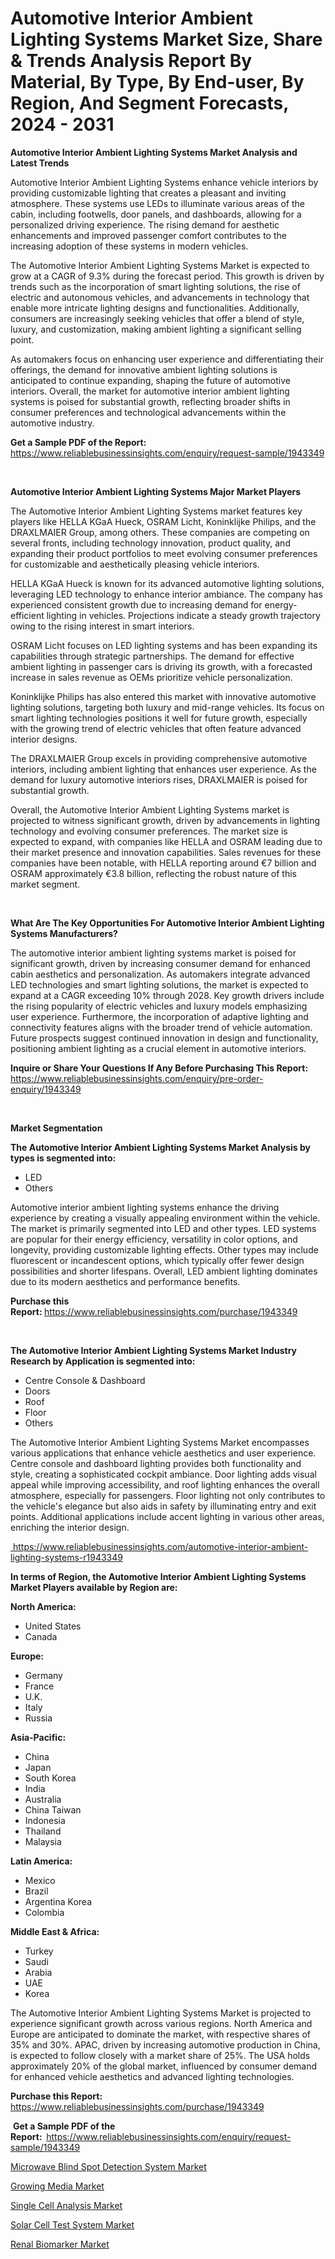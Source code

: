 <p><h1>Automotive Interior Ambient Lighting Systems Market Size, Share & Trends Analysis Report By Material, By Type, By End-user, By Region, And Segment Forecasts, 2024 - 2031</h1></p><p><strong>Automotive Interior Ambient Lighting Systems Market Analysis and Latest Trends</strong></p>
<p><p>Automotive Interior Ambient Lighting Systems enhance vehicle interiors by providing customizable lighting that creates a pleasant and inviting atmosphere. These systems use LEDs to illuminate various areas of the cabin, including footwells, door panels, and dashboards, allowing for a personalized driving experience. The rising demand for aesthetic enhancements and improved passenger comfort contributes to the increasing adoption of these systems in modern vehicles.</p><p>The Automotive Interior Ambient Lighting Systems Market is expected to grow at a CAGR of 9.3% during the forecast period. This growth is driven by trends such as the incorporation of smart lighting solutions, the rise of electric and autonomous vehicles, and advancements in technology that enable more intricate lighting designs and functionalities. Additionally, consumers are increasingly seeking vehicles that offer a blend of style, luxury, and customization, making ambient lighting a significant selling point.</p><p>As automakers focus on enhancing user experience and differentiating their offerings, the demand for innovative ambient lighting solutions is anticipated to continue expanding, shaping the future of automotive interiors. Overall, the market for automotive interior ambient lighting systems is poised for substantial growth, reflecting broader shifts in consumer preferences and technological advancements within the automotive industry.</p></p>
<p><strong>Get a Sample PDF of the Report:&nbsp;</strong> <a href="https://www.reliablebusinessinsights.com/enquiry/request-sample/1943349?utm_campaign=75&utm_medium=2&utm_source=Github&utm_content=ia&utm_term=02112024&utm_id=automotive-interior-ambient-lighting-systems">https://www.reliablebusinessinsights.com/enquiry/request-sample/1943349</a></p>
<p>&nbsp;</p>
<p><strong>Automotive Interior Ambient Lighting Systems Major Market Players</strong></p>
<p><p>The Automotive Interior Ambient Lighting Systems market features key players like HELLA KGaA Hueck, OSRAM Licht, Koninklijke Philips, and the DRAXLMAIER Group, among others. These companies are competing on several fronts, including technology innovation, product quality, and expanding their product portfolios to meet evolving consumer preferences for customizable and aesthetically pleasing vehicle interiors.</p><p>HELLA KGaA Hueck is known for its advanced automotive lighting solutions, leveraging LED technology to enhance interior ambiance. The company has experienced consistent growth due to increasing demand for energy-efficient lighting in vehicles. Projections indicate a steady growth trajectory owing to the rising interest in smart interiors.</p><p>OSRAM Licht focuses on LED lighting systems and has been expanding its capabilities through strategic partnerships. The demand for effective ambient lighting in passenger cars is driving its growth, with a forecasted increase in sales revenue as OEMs prioritize vehicle personalization.</p><p>Koninklijke Philips has also entered this market with innovative automotive lighting solutions, targeting both luxury and mid-range vehicles. Its focus on smart lighting technologies positions it well for future growth, especially with the growing trend of electric vehicles that often feature advanced interior designs.</p><p>The DRAXLMAIER Group excels in providing comprehensive automotive interiors, including ambient lighting that enhances user experience. As the demand for luxury automotive interiors rises, DRAXLMAIER is poised for substantial growth.</p><p>Overall, the Automotive Interior Ambient Lighting Systems market is projected to witness significant growth, driven by advancements in lighting technology and evolving consumer preferences. The market size is expected to expand, with companies like HELLA and OSRAM leading due to their market presence and innovation capabilities. Sales revenues for these companies have been notable, with HELLA reporting around €7 billion and OSRAM approximately €3.8 billion, reflecting the robust nature of this market segment.</p></p>
<p>&nbsp;</p>
<p><strong>What Are The Key Opportunities For Automotive Interior Ambient Lighting Systems Manufacturers?</strong></p>
<p><p>The automotive interior ambient lighting systems market is poised for significant growth, driven by increasing consumer demand for enhanced cabin aesthetics and personalization. As automakers integrate advanced LED technologies and smart lighting solutions, the market is expected to expand at a CAGR exceeding 10% through 2028. Key growth drivers include the rising popularity of electric vehicles and luxury models emphasizing user experience. Furthermore, the incorporation of adaptive lighting and connectivity features aligns with the broader trend of vehicle automation. Future prospects suggest continued innovation in design and functionality, positioning ambient lighting as a crucial element in automotive interiors.</p></p>
<p><strong>Inquire or Share Your Questions If Any Before Purchasing This Report:</strong> <a href="https://www.reliablebusinessinsights.com/enquiry/pre-order-enquiry/1943349?utm_campaign=75&utm_medium=2&utm_source=Github&utm_content=ia&utm_term=02112024&utm_id=automotive-interior-ambient-lighting-systems">https://www.reliablebusinessinsights.com/enquiry/pre-order-enquiry/1943349</a></p>
<p>&nbsp;</p>
<p><strong>Market Segmentation</strong></p>
<p><strong>The Automotive Interior Ambient Lighting Systems Market Analysis by types is segmented into:</strong></p>
<p><ul><li>LED</li><li>Others</li></ul></p>
<p><p>Automotive interior ambient lighting systems enhance the driving experience by creating a visually appealing environment within the vehicle. The market is primarily segmented into LED and other types. LED systems are popular for their energy efficiency, versatility in color options, and longevity, providing customizable lighting effects. Other types may include fluorescent or incandescent options, which typically offer fewer design possibilities and shorter lifespans. Overall, LED ambient lighting dominates due to its modern aesthetics and performance benefits.</p></p>
<p><strong>Purchase this Report:&nbsp;</strong><a href="https://www.reliablebusinessinsights.com/purchase/1943349?utm_campaign=75&utm_medium=2&utm_source=Github&utm_content=ia&utm_term=02112024&utm_id=automotive-interior-ambient-lighting-systems">https://www.reliablebusinessinsights.com/purchase/1943349</a></p>
<p>&nbsp;</p>
<p><strong>The Automotive Interior Ambient Lighting Systems Market Industry Research by Application is segmented into:</strong></p>
<p><ul><li>Centre Console & Dashboard</li><li>Doors</li><li>Roof</li><li>Floor</li><li>Others</li></ul></p>
<p><p>The Automotive Interior Ambient Lighting Systems Market encompasses various applications that enhance vehicle aesthetics and user experience. Centre console and dashboard lighting provides both functionality and style, creating a sophisticated cockpit ambiance. Door lighting adds visual appeal while improving accessibility, and roof lighting enhances the overall atmosphere, especially for passengers. Floor lighting not only contributes to the vehicle's elegance but also aids in safety by illuminating entry and exit points. Additional applications include accent lighting in various other areas, enriching the interior design.</p></p>
<p><a href="https://www.reliablebusinessinsights.com/automotive-interior-ambient-lighting-systems-r1943349?utm_campaign=75&utm_medium=2&utm_source=Github&utm_content=ia&utm_term=02112024&utm_id=automotive-interior-ambient-lighting-systems">&nbsp;https://www.reliablebusinessinsights.com/automotive-interior-ambient-lighting-systems-r1943349</a></p>
<p><strong>In terms of Region, the Automotive Interior Ambient Lighting Systems Market Players available by Region are:</strong></p>
<p>
    <p> <strong> North America: </strong>
        <ul>
            <li>United States</li>
            <li>Canada</li>
        </ul>
        </p> 
    <p> <strong> Europe: </strong>
        <ul>
            <li>Germany</li>
            <li>France</li>
            <li>U.K.</li>
            <li>Italy</li>
            <li>Russia</li>
        </ul>
        </p> 
    <p> <strong> Asia-Pacific: </strong>
        <ul>
            <li>China</li>
            <li>Japan</li>
            <li>South Korea</li>
            <li>India</li>
            <li>Australia</li>
            <li>China Taiwan</li>
            <li>Indonesia</li>
            <li>Thailand</li>
            <li>Malaysia</li>
        </ul>
        </p> 
    <p> <strong> Latin America: </strong>
        <ul>
            <li>Mexico</li>
            <li>Brazil</li>
            <li>Argentina Korea</li>
            <li>Colombia</li>
        </ul>
        </p> 
    <p> <strong> Middle East & Africa: </strong>
        <ul>
            <li>Turkey</li>
            <li>Saudi</li>
            <li>Arabia</li>
            <li>UAE</li>
            <li>Korea</li>
        </ul>
    </p>
    </p>
<p><p>The Automotive Interior Ambient Lighting Systems Market is projected to experience significant growth across various regions. North America and Europe are anticipated to dominate the market, with respective shares of 35% and 30%. APAC, driven by increasing automotive production in China, is expected to follow closely with a market share of 25%. The USA holds approximately 20% of the global market, influenced by consumer demand for enhanced vehicle aesthetics and advanced lighting technologies.</p></p>
<p><strong>Purchase this Report: </strong><a href="https://www.reliablebusinessinsights.com/purchase/1943349?utm_campaign=75&utm_medium=2&utm_source=Github&utm_content=ia&utm_term=02112024&utm_id=automotive-interior-ambient-lighting-systems">https://www.reliablebusinessinsights.com/purchase/1943349</a></p>
<p>&nbsp;<strong>Get a Sample PDF of the Report:&nbsp;&nbsp;</strong><a href="https://www.reliablebusinessinsights.com/enquiry/request-sample/1943349?utm_campaign=75&utm_medium=2&utm_source=Github&utm_content=ia&utm_term=02112024&utm_id=automotive-interior-ambient-lighting-systems">https://www.reliablebusinessinsights.com/enquiry/request-sample/1943349</a></p>
<p><strong></strong></p>
<p><p><a href="https://github.com/shivermasallash/Market-Research-Report-List-1/blob/main/microwave-blind-spot-detection-system-market.md?utm_campaign=75&utm_medium=2&utm_source=Github&utm_content=ia&utm_term=02112024&utm_id=automotive-interior-ambient-lighting-systems">Microwave Blind Spot Detection System Market</a></p><p><a href="https://www.linkedin.com/pulse/growing-media-market-trends-focusing-insight-forecast-analysis-me1ne?utm_campaign=75&utm_medium=2&utm_source=Github&utm_content=ia&utm_term=02112024&utm_id=automotive-interior-ambient-lighting-systems">Growing Media Market</a></p><p><a href="https://issuu.com/reportprime-2/docs/single-cell-analysis-market-size-20_fd6f7a7b7142b6?utm_campaign=75&utm_medium=2&utm_source=Github&utm_content=ia&utm_term=02112024&utm_id=automotive-interior-ambient-lighting-systems">Single Cell Analysis Market</a></p><p><a href="https://www.linkedin.com/pulse/solar-cell-test-system-market-outlook-current-assessment-tkbie?utm_campaign=75&utm_medium=2&utm_source=Github&utm_content=ia&utm_term=02112024&utm_id=automotive-interior-ambient-lighting-systems">Solar Cell Test System Market</a></p><p><a href="https://issuu.com/reportprime-2/docs/renal-biomarker-market-size-2030.pp_d50409e7f145cb?utm_campaign=75&utm_medium=2&utm_source=Github&utm_content=ia&utm_term=02112024&utm_id=automotive-interior-ambient-lighting-systems">Renal Biomarker Market</a></p></p>